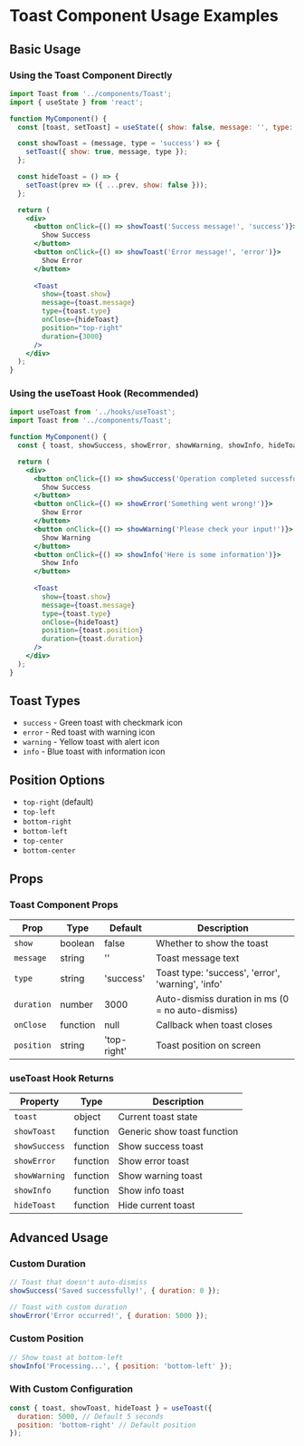 # Toast Component Usage Examples

## Basic Usage

### Using the Toast Component Directly
```jsx
import Toast from '../components/Toast';
import { useState } from 'react';

function MyComponent() {
  const [toast, setToast] = useState({ show: false, message: '', type: 'success' });

  const showToast = (message, type = 'success') => {
    setToast({ show: true, message, type });
  };

  const hideToast = () => {
    setToast(prev => ({ ...prev, show: false }));
  };

  return (
    <div>
      <button onClick={() => showToast('Success message!', 'success')}>
        Show Success
      </button>
      <button onClick={() => showToast('Error message!', 'error')}>
        Show Error
      </button>
      
      <Toast
        show={toast.show}
        message={toast.message}
        type={toast.type}
        onClose={hideToast}
        position="top-right"
        duration={3000}
      />
    </div>
  );
}
```

### Using the useToast Hook (Recommended)
```jsx
import useToast from '../hooks/useToast';
import Toast from '../components/Toast';

function MyComponent() {
  const { toast, showSuccess, showError, showWarning, showInfo, hideToast } = useToast();

  return (
    <div>
      <button onClick={() => showSuccess('Operation completed successfully!')}>
        Show Success
      </button>
      <button onClick={() => showError('Something went wrong!')}>
        Show Error
      </button>
      <button onClick={() => showWarning('Please check your input!')}>
        Show Warning
      </button>
      <button onClick={() => showInfo('Here is some information')}>
        Show Info
      </button>
      
      <Toast
        show={toast.show}
        message={toast.message}
        type={toast.type}
        onClose={hideToast}
        position={toast.position}
        duration={toast.duration}
      />
    </div>
  );
}
```

## Toast Types
- `success` - Green toast with checkmark icon
- `error` - Red toast with warning icon
- `warning` - Yellow toast with alert icon
- `info` - Blue toast with information icon

## Position Options
- `top-right` (default)
- `top-left`
- `bottom-right`
- `bottom-left`
- `top-center`
- `bottom-center`

## Props

### Toast Component Props
| Prop | Type | Default | Description |
|------|------|---------|-------------|
| `show` | boolean | false | Whether to show the toast |
| `message` | string | '' | Toast message text |
| `type` | string | 'success' | Toast type: 'success', 'error', 'warning', 'info' |
| `duration` | number | 3000 | Auto-dismiss duration in ms (0 = no auto-dismiss) |
| `onClose` | function | null | Callback when toast closes |
| `position` | string | 'top-right' | Toast position on screen |

### useToast Hook Returns
| Property | Type | Description |
|----------|------|-------------|
| `toast` | object | Current toast state |
| `showToast` | function | Generic show toast function |
| `showSuccess` | function | Show success toast |
| `showError` | function | Show error toast |
| `showWarning` | function | Show warning toast |
| `showInfo` | function | Show info toast |
| `hideToast` | function | Hide current toast |

## Advanced Usage

### Custom Duration
```jsx
// Toast that doesn't auto-dismiss
showSuccess('Saved successfully!', { duration: 0 });

// Toast with custom duration
showError('Error occurred!', { duration: 5000 });
```

### Custom Position
```jsx
// Show toast at bottom-left
showInfo('Processing...', { position: 'bottom-left' });
```

### With Custom Configuration
```jsx
const { toast, showToast, hideToast } = useToast({
  duration: 5000, // Default 5 seconds
  position: 'bottom-right' // Default position
});
```
